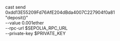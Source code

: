 cast send \
  0xdd13E55209Fd76AfE204dBda4007C227904f0a81 \
  "deposit()" \
  --value 0.001ether \
  --rpc-url $SEPOLIA_RPC_URL \
  --private-key $PRIVATE_KEY